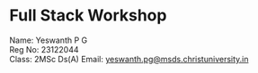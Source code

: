 # Full Stack Workshop
Name: Yeswanth P G    
Reg No: 23122044  
Class: 2MSc Ds(A)
Email: yeswanth.pg@msds.christuniversity.in

